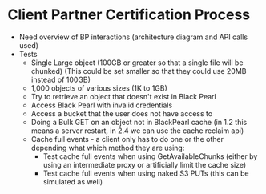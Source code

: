 Client Partner Certification Process
====================================

* Need overview of BP interactions (architecture diagram and API calls
  used)
* Tests
  * Single Large object (100GB or greater so that a single file will be chunked) (This could be set smaller so that they could use 20MB instead of 100GB)
  * 1,000 objects of various sizes (1K to 1GB)
  * Try to retrieve an object that doesn't exist in Black Pearl
  * Access Black Pearl with invalid credentials
  * Access a bucket that the user does not have access to
  * Doing a Bulk GET on an object not in BlackPearl cache (in 1.2 this means a server restart, in 2.4 we can use the cache reclaim api)
  * Cache full events - a client only has to do one or the other depending what which method they are using:
    * Test cache full events when using GetAvailableChunks (either by using an intermediate proxy or artificially limit the cache size)
    * Test cache full events when using naked S3 PUTs (this can be simulated as well)
